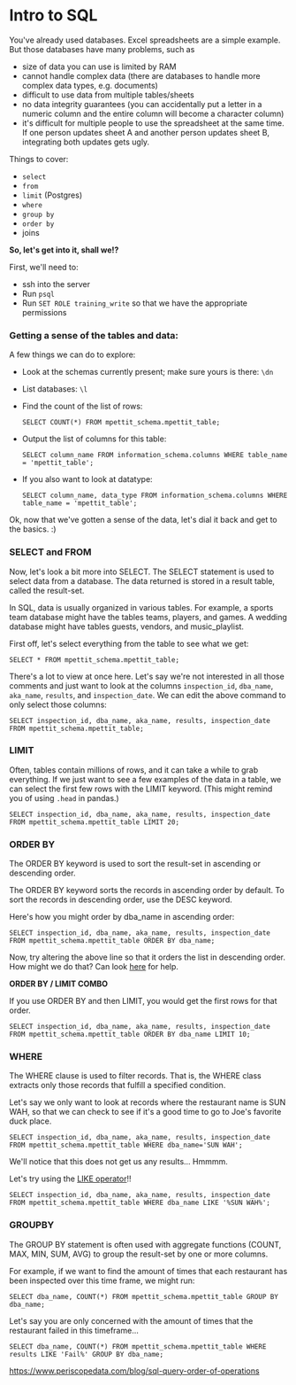 # Intro to SQL

You've already used databases. Excel spreadsheets are a simple example. But those databases have many problems, such as 

* size of data you can use is limited by RAM
* cannot handle complex data (there are databases to handle more complex data types, e.g. documents)
* difficult to use data from multiple tables/sheets
* no data integrity guarantees (you can accidentally put a letter in a numeric column and the entire column will become a character column)
* it's difficult for multiple people to use the spreadsheet at the same time. If one person updates sheet A and another person updates sheet B, integrating both updates gets ugly.


Things to cover:

* `select`
* `from`
* `limit` (Postgres)
* `where`
* `group by`
* `order by`
* joins

**So, let's get into it, shall we!?**

First, we'll need to:

* ssh into the server
* Run  `psql`
* Run `SET ROLE training_write` so that we have the appropriate permissions

### Getting a sense of the tables and data:

A few things we can do to explore:

* Look at the schemas currently present; make sure yours is there: `\dn`
* List databases: `\l`
* Find the count of the list of rows:
  
  `SELECT COUNT(*) FROM mpettit_schema.mpettit_table;`
* Output the list of columns for this table:
  
  `SELECT column_name
   FROM information_schema.columns
   WHERE table_name = 'mpettit_table';`
* If you also want to look at datatype:
   
   `SELECT column_name, data_type
   FROM information_schema.columns
   WHERE table_name = 'mpettit_table';`
   
Ok, now that we've gotten a sense of the data, let's dial it back and get to the basics. :)

### SELECT and FROM
Now, let's look a bit more into SELECT. The SELECT statement is used to select data from a database. The data returned is stored in a result table, called the result-set.

In SQL, data is usually organized in various tables. For example, a sports team database might have the tables teams, players, and games. A wedding database might have tables guests, vendors, and music_playlist. 

First off, let's select everything from the table to see what we get:

`SELECT * FROM mpettit_schema.mpettit_table;`

There's a lot to view at once here. Let's say we're not interested in all those comments and just want to look at the columns `inspection_id`, `dba_name`, `aka_name`, `results`, and `inspection_date`. We can edit the above command to only select those columns:

`SELECT inspection_id, dba_name, aka_name, results, inspection_date FROM mpettit_schema.mpettit_table;`

### LIMIT

Often, tables contain millions of rows, and it can take a while to grab everything. If we just want to see a few examples of the data in a table, we can select the first few rows with the LIMIT keyword. (This might remind you of using `.head` in pandas.)

`SELECT inspection_id, dba_name, aka_name, results, inspection_date FROM mpettit_schema.mpettit_table LIMIT 20;`

### ORDER BY

The ORDER BY keyword is used to sort the result-set in ascending or descending order.

The ORDER BY keyword sorts the records in ascending order by default. To sort the records in descending order, use the DESC keyword.

Here's how you might order by dba_name in ascending order:

`SELECT inspection_id, dba_name, aka_name, results, inspection_date FROM mpettit_schema.mpettit_table ORDER BY dba_name;`

Now, try altering the above line so that it orders the list in descending order. How might we do that? Can look [here](https://www.w3schools.com/sql/sql_orderby.asp) for help.

**ORDER BY / LIMIT COMBO**

If you use ORDER BY and then LIMIT, you would get the first rows for that order. 

`SELECT inspection_id, dba_name, aka_name, results, inspection_date FROM mpettit_schema.mpettit_table ORDER BY dba_name LIMIT 10;`

### WHERE 

The WHERE clause is used to filter records. That is, the WHERE class extracts only those records that fulfill a specified condition.

Let's say we only want to look at records where the restaurant name is SUN WAH, so that we can check to see if it's a good time to go to Joe's favorite duck place. 

`SELECT inspection_id, dba_name, aka_name, results, inspection_date FROM mpettit_schema.mpettit_table WHERE dba_name='SUN WAH';`

We'll notice that this does not get us any results... Hmmmm. 

Let's try using the [LIKE operator](https://www.w3schools.com/sql/sql_like.asp)!! 

`SELECT inspection_id, dba_name, aka_name, results, inspection_date FROM mpettit_schema.mpettit_table WHERE dba_name LIKE '%SUN WAH%';`

### GROUPBY

The GROUP BY statement is often used with aggregate functions (COUNT, MAX, MIN, SUM, AVG) to group the result-set by one or more columns.

For example, if we want to find the amount of times that each restaurant has been inspected over this time frame, we might run:

`SELECT dba_name, COUNT(*) FROM mpettit_schema.mpettit_table GROUP BY dba_name;`

Let's say you are only concerned with the amount of times that the restaurant failed in this timeframe...

`SELECT dba_name, COUNT(*) FROM mpettit_schema.mpettit_table WHERE results LIKE 'Fail%' GROUP BY dba_name;`



https://www.periscopedata.com/blog/sql-query-order-of-operations
